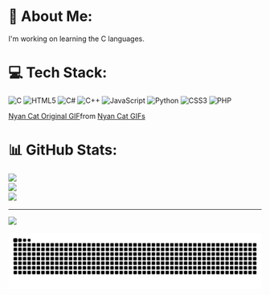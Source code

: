 # 💫 About Me:
I'm working on learning the C languages.


# 💻 Tech Stack:
![C](https://img.shields.io/badge/c-%2300599C.svg?style=for-the-badge&logo=c&logoColor=white) ![HTML5](https://img.shields.io/badge/html5-%23E34F26.svg?style=for-the-badge&logo=html5&logoColor=white) ![C#](https://img.shields.io/badge/c%23-%23239120.svg?style=for-the-badge&logo=csharp&logoColor=white) ![C++](https://img.shields.io/badge/c++-%2300599C.svg?style=for-the-badge&logo=c%2B%2B&logoColor=white) ![JavaScript](https://img.shields.io/badge/javascript-%23323330.svg?style=for-the-badge&logo=javascript&logoColor=%23F7DF1E) ![Python](https://img.shields.io/badge/python-3670A0?style=for-the-badge&logo=python&logoColor=ffdd54) ![CSS3](https://img.shields.io/badge/css3-%231572B6.svg?style=for-the-badge&logo=css3&logoColor=white) ![PHP](https://img.shields.io/badge/php-%23777BB4.svg?style=for-the-badge&logo=php&logoColor=white)


<div class="tenor-gif-embed" data-postid="764661962033910349" data-share-method="host" data-aspect-ratio="1.77778" data-width="100%"><a href="https://tenor.com/view/nyan-cat-original-hd-gif-764661962033910349">Nyan Cat Original GIF</a>from <a href="https://tenor.com/search/nyan+cat-gifs">Nyan Cat GIFs</a></div> <script type="text/javascript" async src="https://tenor.com/embed.js"></script>

# 📊 GitHub Stats:
![](https://github-readme-stats.vercel.app/api?username=BananKing1&theme=dark&hide_border=false&include_all_commits=false&count_private=false)<br/>
![](https://nirzak-streak-stats.vercel.app/?user=BananKing1&theme=dark&hide_border=false)<br/>
![](https://github-readme-stats.vercel.app/api/top-langs/?username=BananKing1&theme=dark&hide_border=false&include_all_commits=false&count_private=false&layout=compact)

---
[![](https://visitcount.itsvg.in/api?id=BananKing1&icon=0&color=0)](https://visitcount.itsvg.in)

<!-- Proudly created with GPRM ( https://gprm.itsvg.in ) -->

<picture>
  <source media="(prefers-color-scheme: dark)" srcset="https://raw.githubusercontent.com/BananKing1/BananKing1/output/github-snake-dark.svg" />
  <source media="(prefers-color-scheme: light)" srcset="https://raw.githubusercontent.com/BananKing1/BananKing1/output/github-snake.svg" />
  <img alt="github-snake" src="https://raw.githubusercontent.com/BananKing1/BananKing1/output/github-snake.svg" />
</picture>
